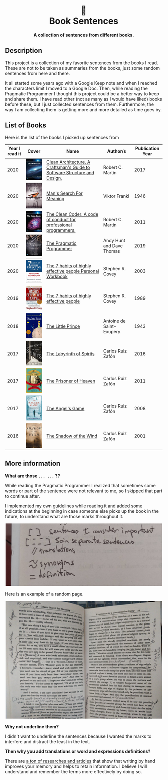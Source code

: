 <h1 align="center">
        📖 <br>
      Book Sentences
</h1>

<p align="center">
      <b>A collection of sentences from different books.</b>
</p> 

## Description

This project is a collection of my favorite sentences from the books I read. These are not to be taken as summaries from the books, just some random sentences from here and there. 

It all started some years ago with a Google Keep note and when I reached the characters limit I moved to a Google Doc. Then, while reading the Pragmatic Programmer I thought this project could be a better way to keep and share them. I have read other (not as many as I would have liked) books before these, but I just collected sentences from them. Furthermore, the way I am collecting them is getting more and more detailed as time goes by.

## List of Books

Here is the list of the books I picked up sentences from

| Year I read it | Cover | Name | Author/s | Publication Year |
|----------------|-------|------|----------|------------------|
| 2020 | <img width="100" src="./books/clean-architecture/clean-architecture.png" /> | [Clean Architecture. A Craftsman's Guide to Software Structure and Design.](./books/clean-architecture/README.md) | Robert C. Martin | 2017 |
| 2020 | <img width="100" src="./books/mans-search-for-meaning/mans-search-for-meaning.png" /> | [Man's Search For Meaning](./books/mans-search-for-meaning/README.md) | Viktor Frankl | 1946 |
| 2020 | <img width="100" src="./books/the-clean-coder/the-clean-coder.png" /> | [The Clean Coder. A code of conduct for professional programmers.](./books/the-clean-coder/README.md) |Robert C. Martin | 2011 |
| 2020 | <img width="100" src="./books/the-pragmatic-programmer/the-pragmatic-programmer.png" /> | [The Pragmatic Programmer](./books/the-pragmatic-programmer/README.md) |Andy Hunt and Dave Thomas | 2019 |
| 2020 | <img width="100" src="./books/the-7-habits-of-highly-effective-people-personal-workbook/the-7-habits-of-highly-effective-people-personal-workbook.png" /> | [The 7 habits of highly effective people Personal Workbook](./books/the-7-habits-of-highly-effective-people-personal-workbook/README.md) | Stephen R. Covey | 2003 |
| 2019 | <img width="100" src="./books/the-7-habits-of-highly-effective-people/the-7-habits-of-highly-effective-people.png" /> | [The 7 habits of highly effective people](./books/the-7-habits-of-highly-effective-people/README.md) | Stephen R. Covey | 1989 |
| 2018 | <img width="100" src="./books/the-little-prince/the-little-prince.png" /> | [The Little Prince](./books/the-little-prince/README.md) | Antoine de Saint-Exupéry | 1943 |
| 2017 | <img width="100" src="./books/the-labyrinth-of-spirits/the-labyrinth-of-spirits.png" /> | [The Labyrinth of Spirits](./books/the-labyrinth-of-spirits/README.md) | Carlos Ruiz Zafón | 2016 |
| 2017 | <img width="100" src="./books/the-prisoner-of-heaven/the-prisoner-of-heaven.png" /> | [The Prisoner of Heaven](./books/the-prisoner-of-heaven/README.md) | Carlos Ruiz Zafón | 2011 |
| 2017 | <img width="100" src="./books/the-angels-game/the-angels-game.png" /> | [The Angel's Game](./books/the-angels-game/README.md) | Carlos Ruiz Zafón | 2008 |
| 2016 | <img width="100" src="./books/the-shadow-of-the-wind/the-shadow-of-the-wind.png" /> | [The Shadow of the Wind](./books/the-shadow-of-the-wind/README.md) | Carlos Ruiz Zafón | 2001 |

## More information

**What are those `... ...` ??**

While reading the Pragmatic Programmer I realized that sometimes some words or part of the sentence were not relevant to me, so I skipped that part to continue after.

I implemented my own guidelines while reading it and added some indications at the beginning in case someone else picks up the book in the future, to understand what are those marks throughout it.

<p align="center">
    <img  height="200"  alt="Guidelines" src="./assets/guidelines.jpg" />
</p>

Here is an example of a random page.

<p align="center">
    <img  width="500"  alt="Guidelines Example" src="./assets/guidelines_example.jpg" />
</p>

**Why not underline them?**

I didn't want to underline the sentences because I wanted the marks to interfere and distract the least in the text.
      
**Then why you add translations or word and expressions definitions?**

There are [a ton of researches and articles](https://www.google.com/search?q=Writing+by+hand+to+retain+information&oq=Writing+by+hand+to+retain+information) that show that writing by hand improves your memory and helps to retain information. I believe I will understand and remember the terms more effectively by doing so.
